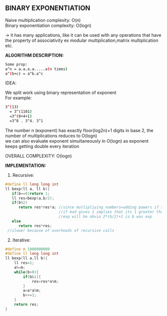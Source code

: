 BINARY EXPONENTIATION
---

Naive multiplication complexity: O(n)\
Binary exponentiation complexity: O(logn)

-> it has many applications, like it can be used with any operations that have the property of associativity ex modular multiplication,matrix multiplication etc.
  
**ALGORITHM DESCRIPTION:**

```sh
Some prop:
a^n = a.a.a.a.....a(n times)
a^(b+c) = a^b.a^c
```

IDEA:

We split work using binary representation of exponent\
For example:
```sh
3^(13)
  = 3^(1101)
  =3^(8+4+1)
  =3^8 . 3^4. 3^1
```
The number n (exponent) has exactly floor(log2n)+1 digits in base 2, the number of multiplications reduces to O(logn)\
we can also evaluate exponent simultaneously in O(logn) as exponent keeps getting double every iteration

OVERALL COMPLEXITY: O(logn)
  
**IMPLEMENTATION:**

1. Recursive:
```cpp
#define ll long long int
ll bexp(ll a, ll b){
   if(b==0)return 1;
   ll res=bexp(a,b/2);
   if(b%2)
      return res*res*a; //since multipliying numbers=adding powers if same base
                        //if mod gives 1 implies that its 1 greater than double so 
                        //exp will be obvio 2*(b/2)+1 is b was exp
   else 
      return res*res;
 //slower because of overheads of recursive calls
 ```
 
 2. Iterative:
 ```cpp
 #define m 1000000000
 #define ll long long int
 ll bexp(ll a,ll b){
     ll res=1;
     a%=m;
     while(b>0){
         if(b&1){
             res=res*a%m;
         }
         a=a*a%m;
         b>>=1;
     }
     return res;
 }
 ```
 
